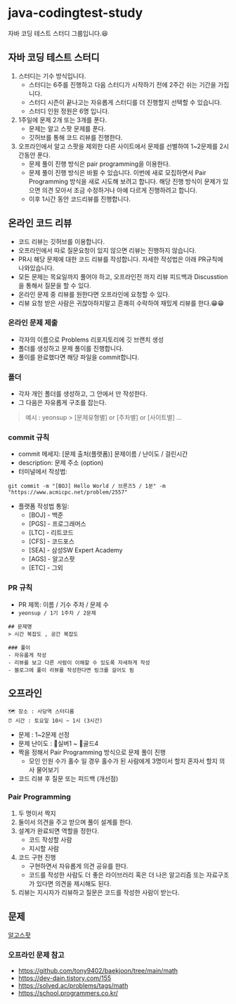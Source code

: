 # java-codingtest-study
자바 코딩 테스트 스터디 그룹입니다.😆

## 자바 코딩 테스트 스터디

1. 스터디는 기수 방식입니다.
   - 스터디는 6주를 진행하고 다음 스터디가 시작하기 전에 2주간 쉬는 기간을 가집니다.
   - 스터디 시즌이 끝나고는 자유롭게 스터디를 더 진행할지 선택할 수 있습니다.
   - 스터디 인원 정원은 6명 입니다.
3. 1주일에 문제 2개 또는 3개를 푼다.
   - 문제는 알고 스팟 문제를 푼다.
   - 깃허브를 통해 코드 리뷰를 진행한다.
4. 오프라인에서 알고 스팟을 제외한 다른 사이트에서 문제를 선별하여 1~2문제를 2시간동안 푼다.
   - 문제 풀이 진행 방식은 pair programming을 이용한다.
   - 문제 풀이 진행 방식은 바뀔 수 있습니다. 이번에 새로 모집하면서 Pair Programming 방식을 새로 시도해 보려고 합니다.
   해당 진행 방식이 문제가 있으면 의견 모아서 조금 수정하거나 아예 다르게 진행하려고 합니다.
   - 이후 1시간 동안 코드리뷰를 진행합니다.

## 온라인 코드 리뷰
- 코드 리뷰는 깃허브를 이용합니다.
- 오프라인에서 따로 질문요청이 있지 않으면 리뷰는 진행하지 않습니다.
- PR시 해당 문제에 대한 코드 리뷰를 작성합니다. 자세한 작성법은 아래 PR규칙에 나와있습니다.
- 모든 문제는 목요일까지 풀어야 하고, 오프라인전 까지 리뷰 피드백과 Discusstion을 통해서 질문을 할 수 있다.
- 온라인 문제 중 리뷰를 원한다면 오프라인에 요청할 수 있다.
- 리뷰 요청 받은 사람은 귀찮아하지말고 흔쾌히 수락하여 재밌게 리뷰를 한다.😁😁

### 온라인 문제 제출
- 각자의 이름으로 Problems 리포지토리에 깃 브랜치 생성
- 폴더를 생성하고 문제 풀이를 진행합니다.
- 풀이를 완료했다면 해당 파일을 commit합니다.

### 폴더
- 각자 개인 폴더를 생성하고, 그 안에서 만 작성한다.
- 그 다음은 자유롭게 구조를 잡는다.

> 예시 : yeonsup > [문제유형별] or [주차별] or [사이트별] ...

### commit 규칙
- commit 메세지: [문제 출처(플랫폼)] 문제이름 / 난이도 / 걸린시간 
- description: 문제 주소 (option)
- 터미널에서 작성법: 
```
git commit -m "[BOJ] Hello World / 브론즈5 / 1분" -m "https://www.acmicpc.net/problem/2557"
```
- 플랫폼 작성법 통일: 
  * [BOJ] - 백준 
  * [PGS] - 프로그래머스
  * [LTC] - 리트코드
  * [CFS] - 코드포스
  * [SEA] - 삼성SW Expert Academy
  * [AGS] - 알고스팟
  * [ETC] - 그외

### PR 규칙
- PR 제목: 이름 / 기수 주차 / 문제 수
- ``` yeonsup / 1기 1주차 / 2문제 ```
```
## 문제명
> 시간 복잡도 , 공간 복잡도

### 풀이
- 자유롭게 작성
- 리뷰를 보고 다른 사람이 이해할 수 있도록 자세하게 작성
- 블로그에 풀이 리뷰를 작성한다면 링크를 걸어도 됨
```

## 오프라인
```
🗺️ 장소 : 사당역 스터디룸  
⏰ 시간 : 토요일 10시 ~ 1시 (3시간)
```
- 문제 : 1~2문제 선정
- 문제 난이도 : 🥈실버1 ~ 🥇골드4
- 짝을 정해서 Pair Programming 방식으로 문제 풀이 진행
   -  모인 인원 수가 홀수 일 경우 홀수가 된 사람에게 3명이서 할지 혼자서 할지 의사 물어보기  
- 코드 리뷰 후 질문 또는 피드백 (개선점)

### Pair Programming
1. 두 명이서 짝지
2. 둘이서 의견을 주고 받으며 풀이 설계를 한다.
3. 설계가 완료되면 역할을 정한다.
   - 코드 작성할 사람
   - 지시할 사람
4. 코드 구현 진행
   - 구현하면서 자유롭게 의견 공유를 한다.
   - 코드를 작성한 사람도 더 좋은 라이브러리 혹은 더 나은 알고리즘 또는 자료구조가 있다면 의견을 제시해도 된다.
5. 리뷰는 지시자가 리뷰하고 질문은 코드를 작성한 사람이 받는다.

## 문제
[알고스팟](https://book.algospot.com/problems.html)

### 오프라인 문제 참고
- https://github.com/tony9402/baekjoon/tree/main/math
- https://dev-dain.tistory.com/155
- https://solved.ac/problems/tags/math
- https://school.programmers.co.kr/

